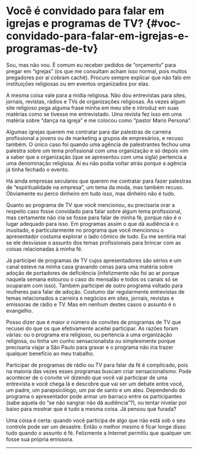 # Você é convidado para falar em igrejas e programas de TV? {#voc-convidado-para-falar-em-igrejas-e-programas-de-tv}

Sou, mas não vou. É comum eu receber pedidos de “orçamento” para pregar em “igrejas” (os que me consultam acham isso normal, pois muitos pregadores por aí cobram cachê). Procuro sempre explicar que não falo em instituições religiosas ou em eventos organizados por elas.

A mesma coisa vale para a mídia religiosa. Não dou entrevistas para sites, jornais, revistas, rádios e TVs de organizações religiosas. Às vezes algum site religioso pega alguma frase minha em meu site e introduz em suas matérias como se tivesse me entrevistado. Uma revista fez isso em uma matéria sobre “dança na igreja” e me colocou como “pastor Mario Persona”.

Algumas igrejas querem me contratar para dar palestras de carreira profissional a jovens ou de marketing a grupos de empresários, e recuso também. O único caso foi quando uma agência de palestrantes fechou uma palestra sobre um tema profissional com uma organização e só depois vim a saber que a organização (que se apresentou com uma sigla) pertencia a uma denominação religiosa. Aí eu não podia voltar atrás porque a agência já tinha fechado o evento.

Há ainda empresas seculares que querem me contratar para fazer palestras de “espiritualidade na empresa”, um tema da moda, mas também recuso. Obviamente eu perco dinheiro em tudo isso, mas dinheiro não é tudo.

Quanto ao programa de TV que você mencionou, eu precisaria orar a respeito caso fosse convidado para falar sobre algum tema profissional, mas certamente não iria se fosse para falar de minha fé, porque não é o lugar adequado para isso. Em programas assim o que dá audiência é o inusitado, e particularmente no programa que você mencionou o apresentador costuma explorar o lado cômico de tudo. Eu me sentiria mal se ele desviasse o assunto dos temas profissionais para brincar com as coisas relacionadas à minha fé.

Já participei de programas de TV cujos apresentadores são sérios e um canal esteve na minha casa gravando cenas para uma matéria sobre adoção de portadores de deficiência (infelizmente não foi ao ar porque naquela semana estourou o caso do mensalão e todos os canais só se ocuparam com isso). Também participei de outro programa voltado para mulheres para falar de adoção. Costumo dar regularmente entrevistas de temas relacionados a carreira e negócios em sites, jornais, revistas e emissoras de rádio e TV. Mas em nenhum destes casos o assunto é o evangelho.

Posso dizer que é maior o número de convites de programas de TV que recusei do que os que efetivamente aceitei participar. As razões foram várias: ou o programa era religioso, ou pertencia a uma organização religiosa, ou tinha um cunho sensacionalista ou simplesmente porque precisaria viajar a São Paulo para gravar e o programa não iria trazer qualquer benefício ao meu trabalho.

Participar de programas de rádio ou TV para falar da fé é complicado, pois na maioria das vezes esses programas buscam criar sensacionalismo. Pode acontecer de o convite vir dizendo que você vai participar de uma entrevista e você chega lá e descobre que vai ser um debate entre você, um padre, um parapsicólogo, um pai de santo e um ateu. Dependendo do programa o apresentador pode armar um barraco entre os participantes (sabe aquela do “se não sangrar não dá audiência”?), ou tentar nivelar por baixo para mostrar que é tudo a mesma coisa. Já pensou que furada?

Uma coisa é certa: quando você participa de algo que não está sob o seu controle pode ser um desastre. Então o melhor mesmo é ficar longe disso tudo quando o assunto é fé. Felizmente a Internet permitiu que qualquer um fosse sua própria emissora.

*****